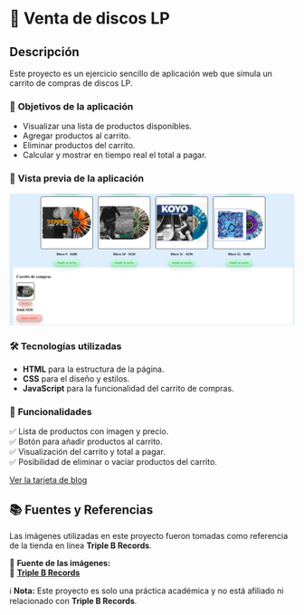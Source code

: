 # 🛒 Venta de discos LP

## Descripción  
Este proyecto es un ejercicio sencillo de aplicación web que simula un carrito de compras de discos LP.  

### 🎯 **Objetivos de la aplicación**
- Visualizar una lista de productos disponibles.
- Agregar productos al carrito.
- Eliminar productos del carrito.
- Calcular y mostrar en tiempo real el total a pagar.

### 📸 **Vista previa de la aplicación**  
![Venta de discos LP](Imagenes/bloglp.png)

### 🛠 **Tecnologías utilizadas**
- **HTML** para la estructura de la página.
- **CSS** para el diseño y estilos.
- **JavaScript** para la funcionalidad del carrito de compras.

### 📌 **Funcionalidades**
✅ Lista de productos con imagen y precio.  
✅ Botón para añadir productos al carrito.  
✅ Visualización del carrito y total a pagar.  
✅ Posibilidad de eliminar o vaciar productos del carrito.  

[Ver la tarjeta de blog](http://gregventalp.io/)

## 📚 Fuentes y Referencias  
Las imágenes utilizadas en este proyecto fueron tomadas como referencia de la tienda en línea **Triple B Records**.  

📌 **Fuente de las imágenes:**  
🔗 **[Triple B Records](https://triplebrecords.net/)**  

ℹ️ **Nota:** Este proyecto es solo una práctica académica y no está afiliado ni relacionado con **Triple B Records**.  


